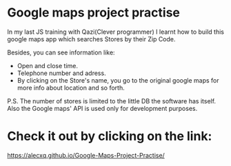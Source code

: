# Google maps project practise

In my last JS training with Qazi(Clever programmer) I learnt how to build this google maps app which searches Stores by their Zip Code.

Besides, you can see information like:

- Open and close time.
- Telephone number and adress.
- By clicking on the Store's name, you go to the original google maps for more info about location and so forth.

P.S. The number of stores is limited to the little DB the software has itself. Also the Google maps' API is used only for development purposes.

# Check it out by clicking on the link: 
https://alecxq.github.io/Google-Maps-Project-Practise/

